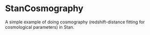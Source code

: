 # StanCosmography
A simple example of doing cosmography (redshift-distance fitting for cosmological parameters) in Stan.
